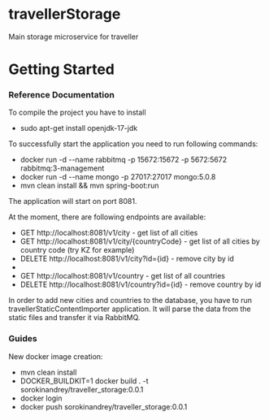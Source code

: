 # travellerStorage
Main storage microservice for traveller

# Getting Started

### Reference Documentation

To compile the project you have to install 
* sudo apt-get install openjdk-17-jdk

To successfully start the application you need to run following commands:
* docker run -d --name rabbitmq -p 15672:15672 -p 5672:5672 rabbitmq:3-management
* docker run -d --name mongo    -p 27017:27017              mongo:5.0.8
* mvn clean install && mvn spring-boot:run

The application will start on port 8081.

At the moment, there are following endpoints are available:
* GET http://localhost:8081/v1/city - get list of all cities
* GET http://localhost:8081/v1/city/{countryCode} - get list of all cities by country code (try KZ for example)
* DELETE http://localhost:8081/v1/city?id={id} - remove city by id
* 
* GET http://localhost:8081/v1/country - get list of all countries
* DELETE http://localhost:8081/v1/country?id={id} - remove country by id

In order to add new cities and countries to the database, you have to run travellerStaticContentImporter application.
It will parse the data from the static files and transfer it via RabbitMQ.

### Guides

New docker image creation:
* mvn clean install
* DOCKER_BUILDKIT=1 docker build . -t sorokinandrey/traveller_storage:0.0.1
* docker login
* docker push sorokinandrey/traveller_storage:0.0.1